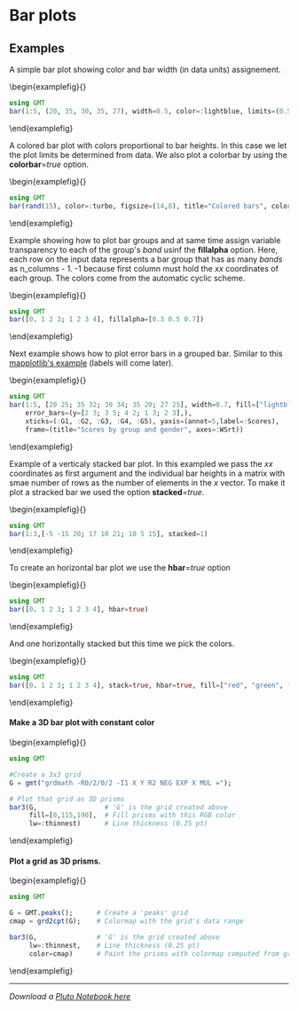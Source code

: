 # Bar plots

## Examples

A simple bar plot showing color and bar width (in data units) assignement.

\begin{examplefig}{}
```julia
using GMT
bar(1:5, (20, 35, 30, 35, 27), width=0.5, color=:lightblue, limits=(0.5,5.5,0,40))
```
\end{examplefig}

A colored bar plot with colors proportional to bar heights. In this case we let the plot limits be determined from data. We also plot a colorbar by using the **colorbar**=*true* option.

\begin{examplefig}{}
```julia
using GMT
bar(rand(15), color=:turbo, figsize=(14,8), title="Colored bars", colorbar=true)
```
\end{examplefig}

Example showing how to plot bar groups and at same time assign variable transparency to each of the group's *band* usinf the **fillalpha** option. Here, each row on the input data represents a bar group that has as many *bands* as n_columns - 1. -1 because first column must hold the *xx* coordinates of each group. The colors come from the automatic cyclic scheme.

\begin{examplefig}{}
```julia
using GMT
bar([0. 1 2 3; 1 2 3 4], fillalpha=[0.3 0.5 0.7])
```
\end{examplefig}

Next example shows how to plot error bars in a grouped bar. Similar to this [mapplotlib's example](https://matplotlib.org/3.1.1/gallery/lines_bars_and_markers/barchart.html#sphx-glr-gallery-lines-bars-and-markers-barchart-py) (labels will come later).

\begin{examplefig}{}
```julia
using GMT
bar(1:5, [20 25; 35 32; 30 34; 35 20; 27 25], width=0.7, fill=["lightblue", "brown"],
    error_bars=(y=[2 3; 3 5; 4 2; 1 3; 2 3],),
    xticks=(:G1, :G2, :G3, :G4, :G5), yaxis=(annot=5,label=:Scores),
    frame=(title="Scores by group and gender", axes=:WSrt))
```
\end{examplefig}

Example of a verticaly stacked bar plot. In this exampled we pass the *xx* coordinates as first argument and the individual bar heights in a matrix with smae number of rows as the number of elements in the *x* vector. To make it plot a stracked bar we used the option **stacked**=*true*.

\begin{examplefig}{}
```julia
using GMT
bar(1:3,[-5 -15 20; 17 10 21; 10 5 15], stacked=1)
```
\end{examplefig}

To create an horizontal bar plot we use the **hbar**=*true* option

\begin{examplefig}{}
```julia
using GMT
bar([0. 1 2 3; 1 2 3 4], hbar=true)
```
\end{examplefig}

And one horizontally stacked but this time we pick the colors.

\begin{examplefig}{}
```julia
using GMT
bar([0. 1 2 3; 1 2 3 4], stack=true, hbar=true, fill=["red", "green", "blue"])
```
\end{examplefig}


#### Make a 3D bar plot with constant color

\begin{examplefig}{}
```julia
using GMT

#Create a 3x3 grid
G = gmt("grdmath -R0/2/0/2 -I1 X Y R2 NEG EXP X MUL =");

# Plot that grid as 3D prisms
bar3(G,                 # 'G' is the grid created above
     fill=[0,115,190],  # Fill prisms with this RGB color
     lw=:thinnest)      # Line thickness (0.25 pt)
```
\end{examplefig}


#### Plot a grid as 3D prisms.

\begin{examplefig}{}
```julia
using GMT

G = GMT.peaks();      # Create a 'peaks' grid
cmap = grd2cpt(G);    # Colormap with the grid's data range

bar3(G,               # 'G' is the grid created above
     lw=:thinnest,    # Line thickness (0.25 pt)
     color=cmap)      # Paint the prisms with colormap computed from grid
```
\end{examplefig}

---

*Download a [Pluto Notebook here](bars.jl)*
